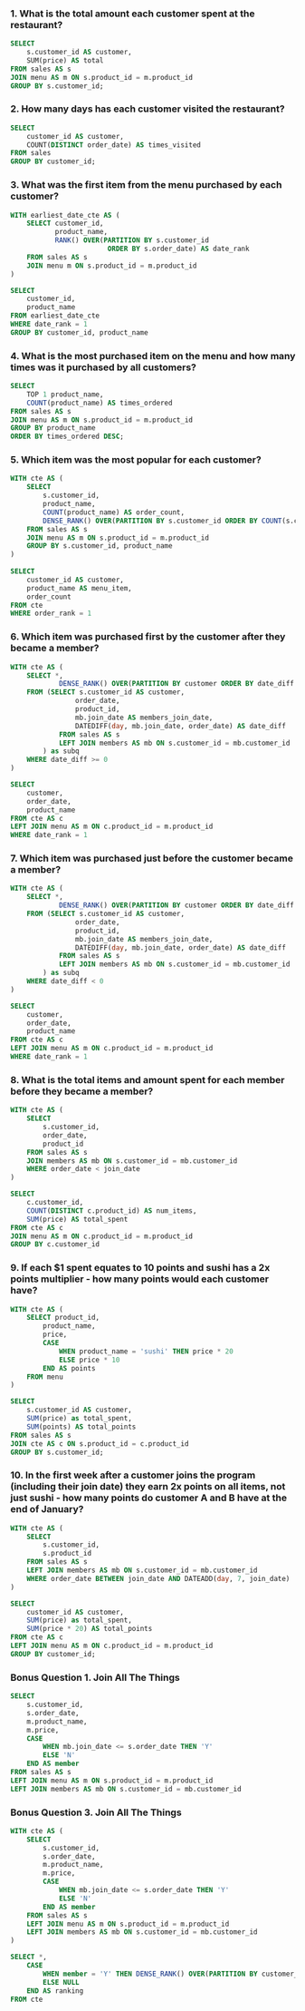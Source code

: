 ### 1. What is the total amount each customer spent at the restaurant?

```sql
SELECT 
    s.customer_id AS customer, 
    SUM(price) AS total
FROM sales AS s
JOIN menu AS m ON s.product_id = m.product_id
GROUP BY s.customer_id;
```

### 2. How many days has each customer visited the restaurant?

```sql
SELECT 
    customer_id AS customer, 
    COUNT(DISTINCT order_date) AS times_visited
FROM sales
GROUP BY customer_id;
```

### 3. What was the first item from the menu purchased by each customer?

```sql
WITH earliest_date_cte AS (
	SELECT customer_id,
		   product_name,
		   RANK() OVER(PARTITION BY s.customer_id 
						ORDER BY s.order_date) AS date_rank
	FROM sales AS s
	JOIN menu m ON s.product_id = m.product_id
)

SELECT 
	customer_id, 
	product_name
FROM earliest_date_cte
WHERE date_rank = 1
GROUP BY customer_id, product_name
```

### 4. What is the most purchased item on the menu and how many times was it purchased by all customers?

```sql
SELECT 
	TOP 1 product_name, 
	COUNT(product_name) AS times_ordered
FROM sales AS s
JOIN menu AS m ON s.product_id = m.product_id
GROUP BY product_name
ORDER BY times_ordered DESC;
```

### 5. Which item was the most popular for each customer?

```sql
WITH cte AS (
	SELECT 
		s.customer_id, 
		product_name, 
		COUNT(product_name) AS order_count,
		DENSE_RANK() OVER(PARTITION BY s.customer_id ORDER BY COUNT(s.customer_id) DESC) AS order_rank
	FROM sales AS s
	JOIN menu AS m ON s.product_id = m.product_id
	GROUP BY s.customer_id, product_name
)
	
SELECT 
	customer_id AS customer, 
	product_name AS menu_item, 
	order_count
FROM cte
WHERE order_rank = 1
```

### 6. Which item was purchased first by the customer after they became a member?

```sql
WITH cte AS (
	SELECT *,
			DENSE_RANK() OVER(PARTITION BY customer ORDER BY date_diff ASC) AS date_rank
	FROM (SELECT s.customer_id AS customer, 
				order_date, 
				product_id, 
				mb.join_date AS members_join_date, 
				DATEDIFF(day, mb.join_date, order_date) AS date_diff
			FROM sales AS s
			LEFT JOIN members AS mb ON s.customer_id = mb.customer_id
		) as subq
	WHERE date_diff >= 0
)

SELECT 
	customer, 
	order_date, 
	product_name
FROM cte AS c
LEFT JOIN menu AS m ON c.product_id = m.product_id
WHERE date_rank = 1
```

### 7. Which item was purchased just before the customer became a member?

```sql
WITH cte AS (
	SELECT *,
			DENSE_RANK() OVER(PARTITION BY customer ORDER BY date_diff DESC) AS date_rank
	FROM (SELECT s.customer_id AS customer, 
				order_date, 
				product_id, 
				mb.join_date AS members_join_date, 
				DATEDIFF(day, mb.join_date, order_date) AS date_diff
			FROM sales AS s
			LEFT JOIN members AS mb ON s.customer_id = mb.customer_id
		) as subq
	WHERE date_diff < 0
)

SELECT 
	customer, 
	order_date, 
	product_name
FROM cte AS c
LEFT JOIN menu AS m ON c.product_id = m.product_id
WHERE date_rank = 1
```

### 8. What is the total items and amount spent for each member before they became a member?

```sql
WITH cte AS (
	SELECT 
		s.customer_id, 
		order_date, 
		product_id
	FROM sales AS s
	JOIN members AS mb ON s.customer_id = mb.customer_id
	WHERE order_date < join_date
)

SELECT 
	c.customer_id, 
	COUNT(DISTINCT c.product_id) AS num_items, 
	SUM(price) AS total_spent
FROM cte AS c
JOIN menu AS m ON c.product_id = m.product_id
GROUP BY c.customer_id
```

### 9. If each $1 spent equates to 10 points and sushi has a 2x points multiplier - how many points would each customer have?

```sql
WITH cte AS (
	SELECT product_id, 
		product_name, 
		price,
		CASE
			WHEN product_name = 'sushi' THEN price * 20
			ELSE price * 10
		END AS points
	FROM menu
)

SELECT 
	s.customer_id AS customer, 
	SUM(price) as total_spent, 
	SUM(points) AS total_points
FROM sales AS s
JOIN cte AS c ON s.product_id = c.product_id
GROUP BY s.customer_id;

```

### 10. In the first week after a customer joins the program (including their join date) they earn 2x points on all items, not just sushi - how many points do customer A and B have at the end of January?

```sql
WITH cte AS (
	SELECT 
		s.customer_id,
		s.product_id
	FROM sales AS s
	LEFT JOIN members AS mb ON s.customer_id = mb.customer_id
	WHERE order_date BETWEEN join_date AND DATEADD(day, 7, join_date)
)

SELECT 
	customer_id AS customer, 
	SUM(price) as total_spent, 
	SUM(price * 20) AS total_points
FROM cte AS c
LEFT JOIN menu AS m ON c.product_id = m.product_id
GROUP BY customer_id;
```

### Bonus Question 1. Join All The Things

```sql
SELECT 
	s.customer_id,
	s.order_date,
	m.product_name,
	m.price,
	CASE
		WHEN mb.join_date <= s.order_date THEN 'Y'
		ELSE 'N'
	END AS member
FROM sales AS s
LEFT JOIN menu AS m ON s.product_id = m.product_id
LEFT JOIN members AS mb ON s.customer_id = mb.customer_id
```

### Bonus Question 3. Join All The Things

```sql
WITH cte AS (
	SELECT 
		s.customer_id,
		s.order_date,
		m.product_name,
		m.price,
		CASE
			WHEN mb.join_date <= s.order_date THEN 'Y'
			ELSE 'N'
		END AS member
	FROM sales AS s
	LEFT JOIN menu AS m ON s.product_id = m.product_id
	LEFT JOIN members AS mb ON s.customer_id = mb.customer_id
)

SELECT *,
	CASE
		WHEN member = 'Y' THEN DENSE_RANK() OVER(PARTITION BY customer_id, member ORDER BY order_date)
		ELSE NULL
	END AS ranking
FROM cte
```


